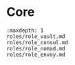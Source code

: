 # Core

```{toctree}
:maxdepth: 1
roles/role_vault.md
roles/role_consul.md
roles/role_nomad.md
roles/role_envoy.md
```

